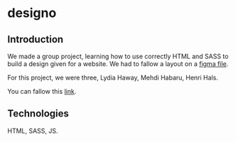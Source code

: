 # designo

## Introduction

We made a group project, learning how to use correctly HTML and SASS to build a design given for a website. We had to fallow a layout on a [figma file](https://www.figma.com/file/l95gv4piXhWCegSRZIXe3y/designo-becode?node-id=0%3A1).

For this project, we were three, Lydia Haway, Mehdi Habaru, Henri Hals.

You can fallow this [link](https://lydiahaway.github.io/designo/).

## Technologies

HTML, SASS, JS.
